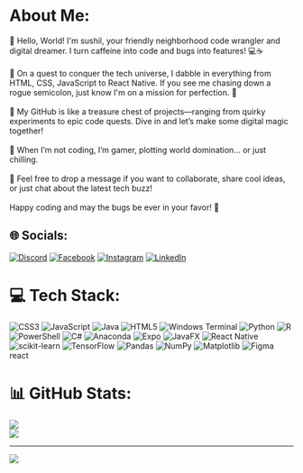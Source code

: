 #  About Me:
👾 Hello, World! I'm sushil, your friendly neighborhood code wrangler and digital dreamer. I turn caffeine into code and bugs into features! 💻☕️<br><br>🧩 On a quest to conquer the tech universe, I dabble in everything from HTML, CSS, JavaScript to React Native. If you see me chasing down a rogue semicolon, just know I'm on a mission for perfection. 🎯<br><br>🚀 My GitHub is like a treasure chest of projects—ranging from quirky experiments to epic code quests. Dive in and let’s make some digital magic together!<br><br>🌟 When I’m not coding, I’m gamer, plotting world domination... or just chilling.<br><br>👋 Feel free to drop a message if you want to collaborate, share cool ideas, or just chat about the latest tech buzz!<br><br>Happy coding and may the bugs be ever in your favor! 🌟


## 🌐 Socials:
[![Discord](https://img.shields.io/badge/Discord-%237289DA.svg?logo=discord&logoColor=white)](https://discord.gg/https://discord.gg/rv7J593V) [![Facebook](https://img.shields.io/badge/Facebook-%231877F2.svg?logo=Facebook&logoColor=white)](https://facebook.com/https://www.facebook.com/share/eUujorHPruwZp3pH/?mibextid=qi2Omghttps://discord.gg/rv7J593V) [![Instagram](https://img.shields.io/badge/Instagram-%23E4405F.svg?logo=Instagram&logoColor=white)](https://instagram.com/sushilthakur450https://www.linkedin.com/in/sushil-thakur-847122245?utm_source=share&utm_campaign=share_via&utm_content=profile&utm_medium=android_app) [![LinkedIn](https://img.shields.io/badge/LinkedIn-%230077B5.svg?logo=linkedin&logoColor=white)](https://linkedin.com/in/https://www.linkedin.com/in/sushil-thakur-847122245?utm_source=share&utm_campaign=share_via&utm_content=profile&utm_medium=android_app) 

# 💻 Tech Stack:
![CSS3](https://img.shields.io/badge/css3-%231572B6.svg?style=for-the-badge&logo=css3&logoColor=white) ![JavaScript](https://img.shields.io/badge/javascript-%23323330.svg?style=for-the-badge&logo=javascript&logoColor=%23F7DF1E) ![Java](https://img.shields.io/badge/java-%23ED8B00.svg?style=for-the-badge&logo=openjdk&logoColor=white) ![HTML5](https://img.shields.io/badge/html5-%23E34F26.svg?style=for-the-badge&logo=html5&logoColor=white) ![Windows Terminal](https://img.shields.io/badge/Windows%20Terminal-%234D4D4D.svg?style=for-the-badge&logo=windows-terminal&logoColor=white) ![Python](https://img.shields.io/badge/python-3670A0?style=for-the-badge&logo=python&logoColor=ffdd54) ![R](https://img.shields.io/badge/r-%23276DC3.svg?style=for-the-badge&logo=r&logoColor=white) ![PowerShell](https://img.shields.io/badge/PowerShell-%235391FE.svg?style=for-the-badge&logo=powershell&logoColor=white) ![C#](https://img.shields.io/badge/c%23-%23239120.svg?style=for-the-badge&logo=csharp&logoColor=white) ![Anaconda](https://img.shields.io/badge/Anaconda-%2344A833.svg?style=for-the-badge&logo=anaconda&logoColor=white) ![Expo](https://img.shields.io/badge/expo-1C1E24?style=for-the-badge&logo=expo&logoColor=#D04A37) ![JavaFX](https://img.shields.io/badge/javafx-%23FF0000.svg?style=for-the-badge&logo=javafx&logoColor=white) ![React Native](https://img.shields.io/badge/react_native-%2320232a.svg?style=for-the-badge&logo=react&logoColor=%2361DAFB) ![scikit-learn](https://img.shields.io/badge/scikit--learn-%23F7931E.svg?style=for-the-badge&logo=scikit-learn&logoColor=white) ![TensorFlow](https://img.shields.io/badge/TensorFlow-%23FF6F00.svg?style=for-the-badge&logo=TensorFlow&logoColor=white) ![Pandas](https://img.shields.io/badge/pandas-%23150458.svg?style=for-the-badge&logo=pandas&logoColor=white) ![NumPy](https://img.shields.io/badge/numpy-%23013243.svg?style=for-the-badge&logo=numpy&logoColor=white) ![Matplotlib](https://img.shields.io/badge/Matplotlib-%23ffffff.svg?style=for-the-badge&logo=Matplotlib&logoColor=black) ![Figma](https://img.shields.io/badge/figma-%23F24E1E.svg?style=for-the-badge&logo=figma&logoColor=white) react



# 📊 GitHub Stats:
![](https://github-readme-streak-stats.herokuapp.com/?user=sushil-thakur&theme=dark&hide_border=false)<br/>
![](https://github-readme-stats.vercel.app/api/top-langs/?username=sushil-thakur&theme=dark&hide_border=false&include_all_commits=false&count_private=false&layout=compact)


---
[![](https://visitcount.itsvg.in/api?id=sushil-thakur&icon=0&color=0)](https://visitcount.itsvg.in)

<!-- Proudly created with GPRM ( https://gprm.itsvg.in ) -->
